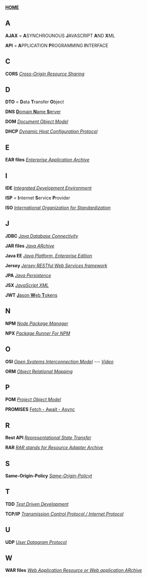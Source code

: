 [**HOME**](../index.md)

## A
**AJAX** = **A**SYNCHROUNOUS **J**AVASCRIPT **A**ND **X**ML

**API** = **A**PPLICATION **P**ROGRAMMING **I**NTERFACE

## C
**CORS**
<a href="https://developer.mozilla.org/en-US/docs/Web/HTTP/CORS" target="_blank">_Cross-Origin Resource Sharing_</a>

## D
**DTO** = **D**ata **T**ransfer **O**bject


**DNS** 
<a href="https://computer.howstuffworks.com/dns.htm" target="_blank">**D**omain **N**ame **S**erver</a>

**DOM**
<a href="https://www.w3schools.com/js/js_htmldom.asp" target="_blank">_Document Object Model_</a>

**DHCP**
 <a href="https://kb.iu.edu/d/adov" target="_blank">_Dynamic Host Configuration Protocol_</a>
 
## E
**EAR files**
<a href="https://en.wikipedia.org/wiki/EAR_(file_format)" target="_blank">_Enterprise Application Archive_</a>

## I

**IDE**
<a href="https://searchsoftwarequality.techtarget.com/definition/integrated-development-environment" target="_blank">_Integrated Development Environment_</a>

**ISP** = **I**nternet **S**ervice **P**rovider

**ISO**
<a href="https://en.wikipedia.org/wiki/International_Organization_for_Standardization" target="_blank">_International Organization for Standardization_</a>

## J
**JDBC**
<a href="https://www.javatpoint.com/java-jdbc" target="_blank">_Java Database Connectivity_</a>

**JAR files**
<a href="https://en.wikipedia.org/wiki/JAR_(file_format)" target="_blank">_Java ARchive_</a>

**Java EE**
<a href="https://stackoverflow.com/questions/106820/what-is-java-ee" target="_blank">_Java Platform, Enterprise Edition_</a>

**Jersey**
<a href="https://jersey.github.io/" target="_blank">_Jersey RESTful Web Services framework_</a>

**JPA**
<a href="https://en.wikibooks.org/wiki/Java_Persistence/What_is_JPA%3F" target="_blank">_Java Persistence_</a>

**JSX**
<a href="https://reactjs.org/docs/introducing-jsx.html" target="_blank">_JavaScript XML_</a>

**JWT**
<a href="https://reactjs.org/docs/introducing-jsx.html" target="_blank">**J**ason **W**eb **T**okens</a>

## N

**NPM**
<a href="https://www.w3schools.com/nodejs/nodejs_npm.asp" target="_blank">_Node Package Manager_</a>

**NPX**
<a href="#" target="_blank">_Package Runner For NPM_</a>

## O

**OSI**
<a href="https://www.networkworld.com/article/3239677/lan-wan/the-osi-model-explained-how-to-understand-and-remember-the-7-layer-network-model.html" target="_blank">_Open Systems Interconnection Model_</a> ---
<a href="https://www.youtube.com/watch?v=LANW3m7UgWs" target="_blank">_Video_</a>

**ORM**
<a href="https://en.wikipedia.org/wiki/Object-relational_mapping" target="_blank">_Object Relational Mapping_</a>

## P
**POM**
<a href="https://maven.apache.org/guides/introduction/introduction-to-the-pom.html" target="_blank">_Project Object Model_</a>

**PROMISES**
[Fetch - Await - Async](../javascript/promises.md)

## R
**Rest API**
<a href="https://searchmicroservices.techtarget.com/definition/RESTful-API" target="_blank">_Representational State Transfer_</a>

**RAR**
<a href="https://docs.oracle.com/javaee/5/tutorial/doc/bncjy.html" target="_blank">_RAR stands for Resource Adapter Archive_</a>

## S
**Same-Origin-Policy**
<a href="https://developer.mozilla.org/en-US/docs/Web/Security/Same-origin_policy" target="_blank">_Same-Origin-Policyt_</a>


## T
**TDD**
<a href="https://www.tutorialspoint.com/software_testing_dictionary/test_driven_development.htm" target="_blank">_Test Driven Development_</a>

**TCP/IP**
<a href="https://www.lifewire.com/user-datagram-protocol-817976" target="_blank">_Transmission Control Protocol / Internet Protocol_</a>

## U
**UDP**
<a href="https://www.lifewire.com/user-datagram-protocol-817976" target="_blank">_User Datagram Protocol_</a>

## W
**WAR files**
<a href="https://en.wikipedia.org/wiki/WAR_(file_format)" target="_blank">_Web Application Resource or Web application ARchive_</a>

















  

